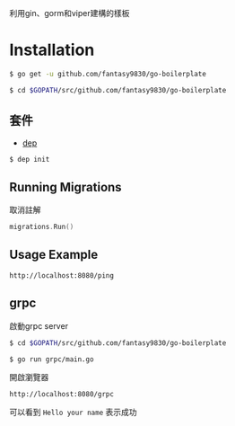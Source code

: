 利用gin、gorm和viper建構的樣板

# Installation
```bash
$ go get -u github.com/fantasy9830/go-boilerplate
```

```bash
$ cd $GOPATH/src/github.com/fantasy9830/go-boilerplate
```

## 套件

* [dep](https://github.com/golang/dep)
```bash
$ dep init
```

## Running Migrations
取消註解
```go
migrations.Run()
```

## Usage Example
```http
http://localhost:8080/ping
```

## grpc
啟動grpc server
```bash
$ cd $GOPATH/src/github.com/fantasy9830/go-boilerplate
```

```bash
$ go run grpc/main.go
```

開啟瀏覽器
```http
http://localhost:8080/grpc
```
可以看到 `Hello your name` 表示成功
